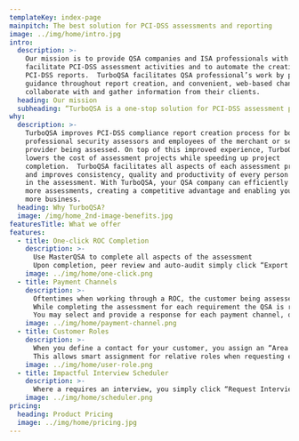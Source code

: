 ```yaml
---
templateKey: index-page
mainpitch: The best solution for PCI-DSS assessments and reporting
image: ../img/home/intro.jpg
intro:
  description: >-
    Our mission is to provide QSA companies and ISA professionals with a tool to
    facilitate PCI-DSS assessment activities and to automate the creation of
    PCI-DSS reports.  TurboQSA facilitates QSA professional’s work by providing
    guidance throughout report creation, and convenient, web-based channel to
    collaborate with and gather information from their clients.
  heading: Our mission
  subheading: “TurboQSA is a one-stop solution for PCI-DSS assessment projects.”
why:
  description: >-
    TurboQSA improves PCI-DSS compliance report creation process for both
    professional security assessors and employees of the merchant or service
    provider being assessed. On top of this improved experience, TurboQSA
    lowers the cost of assessment projects while speeding up project
    completion.  TurboQSA facilitates all aspects of each assessment project
    and improves consistency, quality and productivity of every person involved
    in the assessment. With TurboQSA, your QSA company can efficiently complete
    more assessments, creating a competitive advantage and enabling you to win
    more business.
  heading: Why TurboQSA?
  image: /img/home_2nd-image-benefits.jpg
featuresTitle: What we offer
features:
  - title: One-click ROC Completion
    description: >-
      Use MasterQSA to complete all aspects of the assessment
      Upon completion, peer review and auto-audit simply click “Export to MS Word” and the PCI ROC Template will be filled in for you within seconds.  This button is available at any stage of your assessment to provide a preview of work completed.
    image: ../img/home/one-click.png
  - title: Payment Channels
    description: >-
      Oftentimes when working through a ROC, the customer being assessed has more than a single payment channel.
      While completing the assessment for each requirement the QSA is required to select a payment channel to provide a response for.
      You may select and provide a response for each payment channel, or you may select “All Payment Channel” and provide a single response.
    image: ../img/home/payment-channel.png
  - title: Customer Roles
    description: >-
      When you define a contact for your customer, you assign an “Area of Responsibility”. 
      This allows smart assignment for relative roles when requesting evidence, scheduling interviews and more.
    image: ../img/home/user-role.png
  - title: Impactful Interview Scheduler
    description: >-
      Where a requires an interview, you simply click “Request Interview” to schedule it and send to the relevant parties based on responsibility areas.
    image: ../img/home/scheduler.png
pricing:
  heading: Product Pricing
  image: ../img/home/pricing.jpg
---
```


